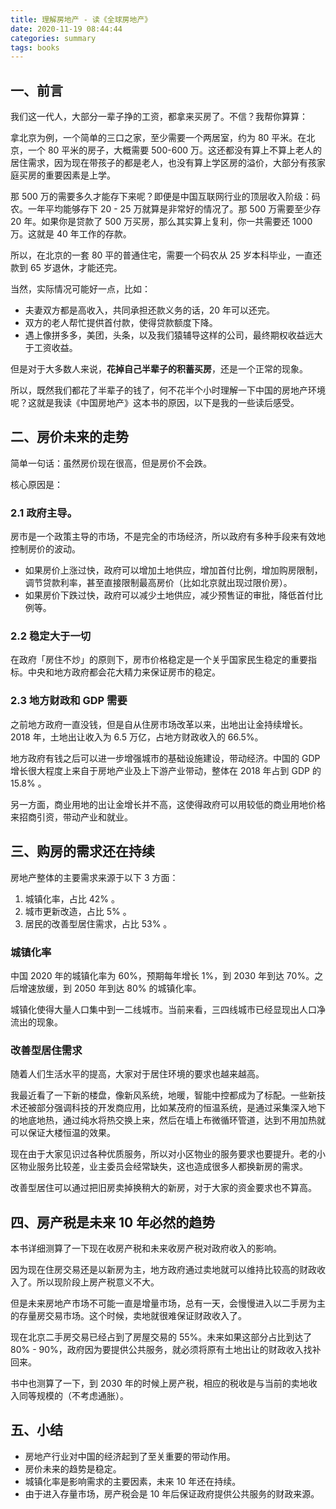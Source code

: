 ```yaml
---
title: 理解房地产 - 读《全球房地产》
date: 2020-11-19 08:44:44
categories: summary
tags: books
---
```


## 一、前言

我们这一代人，大部分一辈子挣的工资，都拿来买房了。不信？我帮你算算：

拿北京为例，一个简单的三口之家，至少需要一个两居室，约为 80 平米。在北京，一个 80 平米的房子，大概需要 500-600 万。这还都没有算上不算上老人的居住需求，因为现在带孩子的都是老人，也没有算上学区房的溢价，大部分有孩家庭买房的重要因素是上学。

那 500 万的需要多久才能存下来呢？即便是中国互联网行业的顶层收入阶级：码农。一年平均能够存下 20 - 25 万就算是非常好的情况了。那 500 万需要至少存 20 年。如果你是贷款了 500 万买房，那么其实算上复利，你一共需要还 1000 万。这就是 40 年工作的存款。

所以，在北京的一套 80 平的普通住宅，需要一个码农从 25 岁本科毕业，一直还款到 65 岁退休，才能还完。

当然，实际情况可能好一点，比如：

 * 夫妻双方都是高收入，共同承担还款义务的话，20 年可以还完。
 * 双方的老人帮忙提供首付款，使得贷款额度下降。
 * 遇上像拼多多，美团，头条，以及我们猿辅导这样的公司，最终期权收益远大于工资收益。

但是对于大多数人来说，**花掉自己半辈子的积蓄买房**，还是一个正常的现象。

所以，既然我们都花了半辈子的钱了，何不花半个小时理解一下中国的房地产环境呢？这就是我读《中国房地产》这本书的原因，以下是我的一些读后感受。

## 二、房价未来的走势

简单一句话：虽然房价现在很高，但是房价不会跌。

核心原因是：

### 2.1 政府主导。

房市是一个政策主导的市场，不是完全的市场经济，所以政府有多种手段来有效地控制房价的波动。
   * 如果房价上涨过快，政府可以增加土地供应，增加首付比例，增加购房限制，调节贷款利率，甚至直接限制最高房价（比如北京就出现过限价房）。
   * 如果房价下跌过快，政府可以减少土地供应，减少预售证的审批，降低首付比例等。

### 2.2 稳定大于一切

在政府「房住不炒」的原则下，房市价格稳定是一个关乎国家民生稳定的重要指标。中央和地方政府都会花大精力来保证房市的稳定。

### 2.3 地方财政和 GDP 需要

之前地方政府一直没钱，但是自从住房市场改革以来，出地出让金持续增长。2018 年，土地出让收入为 6.5 万亿，占地方财政收入的 66.5%。


地方政府有钱之后可以进一步增强城市的基础设施建设，带动经济。中国的 GDP 增长很大程度上来自于房地产业及上下游产业带动，整体在 2018 年占到 GDP 的 15.8% 。

另一方面，商业用地的出让金增长并不高，这使得政府可以用较低的商业用地价格来招商引资，带动产业和就业。

## 三、购房的需求还在持续

房地产整体的主要需求来源于以下 3 方面：
 
 1. 城镇化率，占比 42% 。
 2. 城市更新改造，占比 5% 。
 3. 居民的改善型居住需求，占比 53% 。

### 城镇化率

中国 2020 年的城镇化率为 60%，预期每年增长 1%，到 2030 年到达 70%。之后增速放缓，到 2050 年到达 80% 的城镇化率。

城镇化使得大量人口集中到一二线城市。当前来看，三四线城市已经显现出人口净流出的现象。

### 改善型居住需求

随着人们生活水平的提高，大家对于居住环境的要求也越来越高。

我最近看了一下新的楼盘，像新风系统，地暖，智能中控都成为了标配。一些新技术还被部分强调科技的开发商应用，比如某茂府的恒温系统，是通过采集深入地下的地底地热，通过纯水将热交换上来，然后在墙上布微循环管道，达到不用加热就可以保证大楼恒温的效果。

现在由于大家见识过各种优质服务，所以对小区物业的服务要求也要提升。老的小区物业服务比较差，业主委员会经常缺失，这也造成很多人都换新房的需求。

改善型居住可以通过把旧房卖掉换稍大的新房，对于大家的资金要求也不算高。

## 四、房产税是未来 10 年必然的趋势

本书详细测算了一下现在收房产税和未来收房产税对政府收入的影响。

因为现在住房交易还是以新房为主，地方政府通过卖地就可以维持比较高的财政收入了。所以现阶段上房产税意义不大。

但是未来房地产市场不可能一直是增量市场，总有一天，会慢慢进入以二手房为主的存量房交易市场。这个时候，卖地就很难保证财政收入了。

现在北京二手房交易已经占到了房屋交易的 55%。未来如果这部分占比到达了 80% - 90%，政府因为要提供公共服务，就必须将原有土地出让的财政收入找补回来。

书中也测算了一下，到 2030 年的时候上房产税，相应的税收是与当前的卖地收入同等规模的（不考虑通胀）。

## 五、小结

 * 房地产行业对中国的经济起到了至关重要的带动作用。
 * 房价未来的趋势是稳定。
 * 城镇化率是影响需求的主要因素，未来 10 年还在持续。
 * 由于进入存量市场，房产税会是 10 年后保证政府提供公共服务的财政来源。

